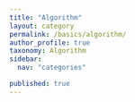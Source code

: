 ```yaml
---
title: "Algorithm"
layout: category
permalink: /basics/algorithm/
author_profile: true
taxonomy: Algorithm
sidebar:
  nav: "categories"

published: true
---
```

